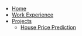 - [Home](/)
- [Work Experience](/work-experience.md)
- [Projects](/projects.md)
  - [House Price Prediction](https://github.com/ShFANI/shfani.github.io/blob/main/Ames_Regression_GD_NN_Comparison_Updated.ipynb)


